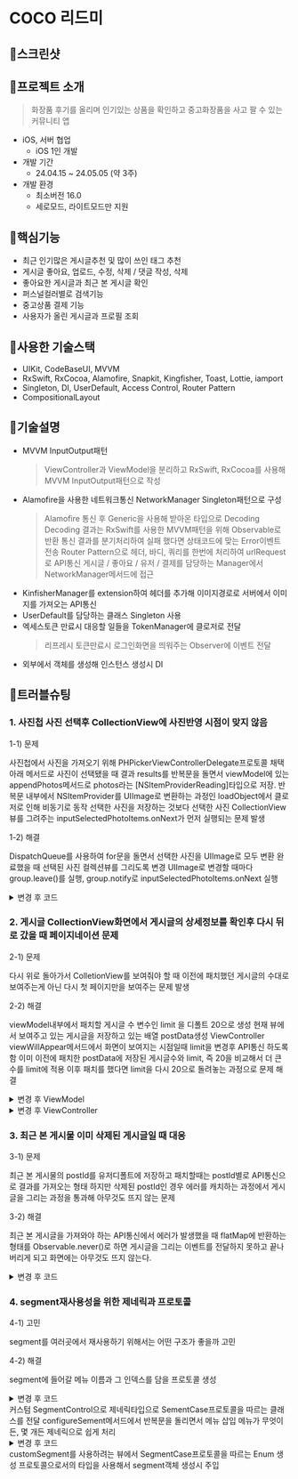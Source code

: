 # COCO 리드미

## 💄스크린샷

## 💄프로젝트 소개
> 화장품 후기를 올리며 인기있는 상품을 확인하고 중고화장품을 사고 팔 수 있는 커뮤니티 앱
- iOS, 서버 협업
    - iOS 1인 개발
- 개발 기간
    - 24.04.15 ~ 24.05.05 (약 3주)
- 개발 환경
    - 최소버전 16.0
    - 세로모드, 라이트모드만 지원
 
## 💄핵심기능
- 최근 인기많은 게시글추천 및 많이 쓰인 태그 추천
- 게시글 좋아요, 업로드, 수정, 삭제 / 댓글 작성, 삭제
- 좋아요한 게시글과 최근 본 게시글 확인
- 퍼스널컬러별로 검색기능
- 중고상품 결제 기능
- 사용자가 올린 게시글과 프로필 조회

## 💄사용한 기술스택
- UIKit, CodeBaseUI, MVVM
- RxSwift, RxCocoa, Alamofire, Snapkit, Kingfisher, Toast, Lottie, iamport
- Singleton, DI, UserDefault, Access Control, Router Pattern
- CompositionalLayout

## 💄기술설명
- MVVM InputOutput패턴
  > ViewController과 ViewModel을 분리하고 RxSwift, RxCocoa를 사용해 MVVM InputOutput패턴으로 작성
- Alamofire을 사용한 네트워크통신 NetworkManager Singleton패턴으로 구성
  > Alamofire 통신 후 Generic을 사용해 받아온 타입으로 Decoding
  > Decoding 결과는 RxSwift를 사용한 MVVM패턴을 위해 Observable로 반환
  > 통신 결과를 분기처리하여 실패 했다면 상태코드에 맞는 Error이벤트 전송
  > Router Pattern으로 헤더, 바디, 쿼리를 한번에 처리하여 urlRequest로 API통신
  > 게시글 / 좋아요 / 유저 / 결제를 담당하는 Manager에서 NetworkManager메서드에 접근
- KinfisherManager를 extension하여 헤더를 추가해 이미지경로로 서버에서 이미지를 가져오는 API통신
- UserDefault를 담당하는 클래스 Singleton 사용
- 엑세스토큰 만료시 대응할 일들을 TokenManager에 클로저로 전달
  > 리프레시 토큰만료시 로그인화면을 띄워주는 Observer에 이벤트 전달
- 외부에서 객체를 생성해 인스턴스 생성시 DI


## 💄트러블슈팅
### 1. 사진첩 사진 선택후 CollectionView에 사진반영 시점이 맞지 않음

1-1) 문제



사진첩에서 사진을 가져오기 위해 PHPickerViewControllerDelegate프로토콜 채택
아래 메서드로 사진이 선택됐을 때 결과 results를 반복문을 돌면서 viewModel에 있는 appendPhotos메서드로 photos라는 [NSItemProviderReading]타입으로 저장.
반복문 내부에서 NSItemProvider를 UIImage로 변환하는 과정인 loadObject에서 클로저로 인해 비동기로 동작
선택한 사진을 저장하는 것보다 선택한 사진 CollectionView뷰를 그려주는 inputSelectedPhotoItems.onNext가 먼저 실행되는 문제 발생

1-2) 해결



DispatchQueue를 사용하여 for문을 돌면서 선택한 사진을 UIImage로 모두 변환 완료했을 때 선택된 사진 컬렉션뷰를 그리도록 변경
UIImage로 변경할 때마다 group.leave()를 실행, group.notify로 inputSelectedPhotoItems.onNext 실행
<details>
<summary>변경 후 코드</summary>
<div markdown="1">
<img width="533" alt="%EC%8A%A4%ED%81%AC%EB%A6%B0%EC%83%B7%202024-05-23%20%EC%98%A4%EC%A0%84%209 21 02" src="https://github.com/nhyeonjeong/CosmeticCommunity/assets/102401977/6c1f506e-2b8c-4179-a469-78485c4bcf57">
</div>
</details>

### 2. 게시글 CollectionView화면에서 게시글의 상세정보를 확인후 다시 뒤로 갔을 때 페이지네이션 문제
2-1) 문제



다시 위로 돌아가서 ColletionView를 보여줘야 할 때 이전에 패치했던 게시글의 수대로 보여주는게 아닌 다시 첫 페이지만을 보여주는 문제 발생

2-2) 해결



viewModel내부에서 패치할 게시글 수 변수인 limit 을 디폴트 20으로 생성
현재 뷰에서 보여주고 있는 게시글을 저장하고 있는 배열 postData생성
ViewController viewWillAppear메서드에서 화면이 보여지는 시점일때 limit을 변경후 API통신 하도록 함
이미 이전에 패치한 postData에 저장된 게시글수와 limit, 즉 20을 비교해서 더 큰 수를 limit에 적용
이후 패치를 했다면 limit을 다시 20으로 돌려놓는 과정으로 문제 해결
<details>
<summary>변경 후 ViewModel</summary>
<div markdown="1">
<img width="533" alt="%EC%8A%A4%ED%81%AC%EB%A6%B0%EC%83%B7%202024-05-23%20%EC%98%A4%EC%A0%84%209 21 02" src="https://github.com/nhyeonjeong/CosmeticCommunity/assets/102401977/9894f684-4af9-4879-8867-5f2c9d0fa8cd">
<img width="533" alt="%EC%8A%A4%ED%81%AC%EB%A6%B0%EC%83%B7%202024-05-23%20%EC%98%A4%EC%A0%84%209 21 02" src="https://github.com/nhyeonjeong/CosmeticCommunity/assets/102401977/072ec8e2-583c-4949-86eb-b2961b1749e9">
</div>
</details>
<details>
<summary>변경 후 ViewController</summary>
<div markdown="1">
<img width="533" alt="%EC%8A%A4%ED%81%AC%EB%A6%B0%EC%83%B7%202024-05-23%20%EC%98%A4%EC%A0%84%209 21 02" src="https://github.com/nhyeonjeong/CosmeticCommunity/assets/102401977/47769735-3749-45a1-8953-6af1be14803d">
</div>
</details>

### 3. 최근 본 게시물 이미 삭제된 게시글일 때 대응
3-1) 문제



최근 본 게시물의 postId를 유저디폴트에 저장하고 패치할때는 postId별로 API통신으로 결과를 가져오는 형태
하지만 삭제된 postId인 경우 에러를 캐치하는 과정에서 게시글을 그리는 과정을 통과해 아무것도 뜨지 않는 문제

3-2) 해결



최근 본 게시글을 가져와야 하는 API통신에서 에러가 발생했을 때 flatMap에 반환하는 형태를 Observable<PostModel>.never()로 하면  게시글을 그리는 이벤트를 전달하지 못하고 끝나버리게 되고 화면에는 아무것도 뜨지 않는다.

<details>
<summary>변경 후 코드</summary>
    Observable<PostModel>.empty()로 바꿔주면 postModelArray에 오류난 게시글은 저장하지 않을 뿐 끝까지 통신 실행 후 게시글을 그리는 이벤트를 뷰컨에 전달
<div markdown="1">
<img width="533" alt="%EC%8A%A4%ED%81%AC%EB%A6%B0%EC%83%B7%202024-05-23%20%EC%98%A4%EC%A0%84%209 21 02" src="https://github.com/nhyeonjeong/CosmeticCommunity/assets/102401977/7634859b-095b-4f60-9145-a89cc2c37968">
<img width="533" alt="%EC%8A%A4%ED%81%AC%EB%A6%B0%EC%83%B7%202024-05-23%20%EC%98%A4%EC%A0%84%209 21 02" src="https://github.com/nhyeonjeong/CosmeticCommunity/assets/102401977/e1fafa75-abe1-4907-805e-f197f7c42adb">
</div>
</details>

### 4. segment재사용성을 위한 제네릭과 프로토콜
4-1) 고민



segment를 여러곳에서 재사용하기 위해서는 어떤 구조가 좋을까 고민

4-2) 해결



segment에 들어갈 메뉴 이름과 그 인덱스를 담을 프로토콜 생성
<details>
<summary>변경 후 코드</summary>
<div markdown="1">
<img width="545" alt="%EC%8A%A4%ED%81%AC%EB%A6%B0%EC%83%B7%202024-05-23%20%EC%98%A4%EC%A0%84%209 18 45" src="https://github.com/nhyeonjeong/CosmeticCommunity/assets/102401977/b88ab572-20ef-41e4-ac31-1bc5a0ccf378">
</div>
</details>
커스텀 SegmentControl으로 제네릭타입으로 SementCase프로토콜을 따르는 클래스를 전달
configureSement메서드에서 반복문을 돌리면서 메뉴 삽입
메뉴가 무엇이든, 몇 개든 제네릭으로 쉽게 처리
<details>
<summary>변경 후 코드</summary>
<div markdown="1">
<img width="533" alt="%EC%8A%A4%ED%81%AC%EB%A6%B0%EC%83%B7%202024-05-23%20%EC%98%A4%EC%A0%84%209 21 02" src="https://github.com/nhyeonjeong/CosmeticCommunity/assets/102401977/24128f30-8d45-4f95-81f9-db6eb67a1cb5">
<img width="563" alt="%EC%8A%A4%ED%81%AC%EB%A6%B0%EC%83%B7%202024-05-23%20%EC%98%A4%EC%A0%84%209 31 47" src="https://github.com/nhyeonjeong/CosmeticCommunity/assets/102401977/4e82d153-311a-44e4-aa91-a4f0be7b58a9">

</div>
</details>
customSegment를 사용하려는 뷰에서 SegmentCase프로토콜을 따르는 Enum 생성
프로토콜으로서의 타입을 사용해서 segment객체 생성시 주입
